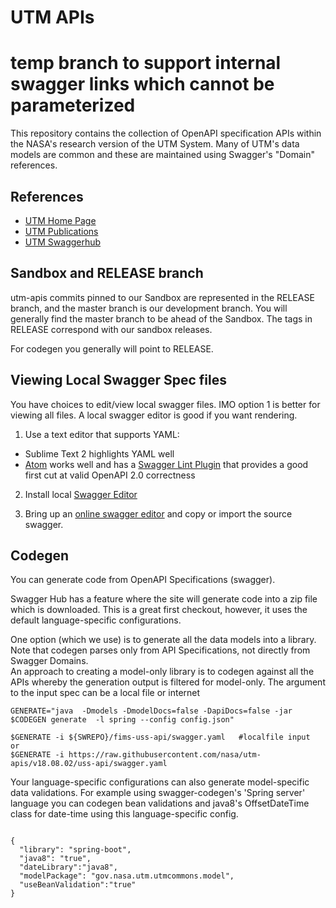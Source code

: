 # UTM APIs
# temp branch to support internal swagger links which cannot be parameterized

This repository contains the collection of OpenAPI specification APIs within the NASA's research version of the UTM System.  Many of UTM's data models are common and these are maintained using Swagger's "Domain" references.

## References

- [UTM Home Page](https://utm.arc.nasa.gov/)
- [UTM Publications](https://utm.arc.nasa.gov/documents.shtml)
- [UTM Swaggerhub](https://app.swaggerhub.com/organizations/utm)


## Sandbox and RELEASE branch

utm-apis commits pinned to our Sandbox are represented in the RELEASE branch, and the master branch is our development branch.  You will generally find the master branch to be ahead of the Sandbox.  The tags in RELEASE correspond with our sandbox releases.

For codegen you generally will point to RELEASE.  


## Viewing Local Swagger Spec files

You have choices to edit/view local swagger files. IMO option 1 is better for viewing all files.  A local swagger editor is good if you want rendering.

1. Use a text editor that supports YAML:
  - Sublime Text 2 highlights YAML well
  - [Atom](https://atom.io/) works well and has a [Swagger Lint Plugin](https://atom.io/packages/linter-swagger) that provides a good first cut at valid OpenAPI 2.0 correctness

2. Install local [Swagger Editor](https://swagger.io/swagger-editor/)

3. Bring up an [online swagger editor](https://editor.swagger.io/) and copy or import the source swagger.


## Codegen

You can generate code from OpenAPI Specifications (swagger).  

Swagger Hub has a feature where the site will generate code into a zip file which is downloaded.  This is a great first checkout, however, it uses the default language-specific configurations.

One option (which we use) is to generate all the data models into a library.
Note that codegen parses only from API Specifications, not directly from Swagger Domains.  
An approach to creating a model-only library is to codegen against all the APIs whereby the generation
output is filtered for model-only.
The argument to the input spec can be a local file or internet

````````
GENERATE="java  -Dmodels -DmodelDocs=false -DapiDocs=false -jar $CODEGEN generate  -l spring --config config.json"

$GENERATE -i ${SWREPO}/fims-uss-api/swagger.yaml   #localfile input
or
$GENERATE -i https://raw.githubusercontent.com/nasa/utm-apis/v18.08.02/uss-api/swagger.yaml

````````

Your language-specific configurations can also generate model-specific data validations.
For example using swagger-codegen's 'Spring server' language you can codegen bean validations
and java8's OffsetDateTime class for date-time using this language-specific config.

````````

{
  "library": "spring-boot",
  "java8": "true",
  "dateLibrary":"java8",
  "modelPackage": "gov.nasa.utm.utmcommons.model",
  "useBeanValidation":"true"
}

````````

